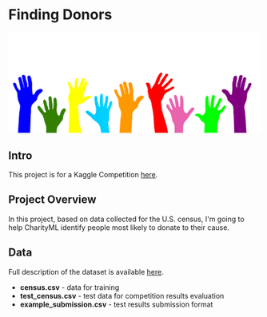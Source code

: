 # Finding Donors

![volunteer](/images/volunteer.png)

## Intro
This project is for a Kaggle Competition [here](https://www.kaggle.com/c/udacity-mlcharity-competition).

## Project Overview
In this project, based on data collected for the U.S. census, I'm going to help CharityML identify people most likely to donate to their cause.

## Data
Full description of the dataset is available [here](https://archive.ics.uci.edu/ml/machine-learning-databases/adult/adult.names).

- **census.csv** - data for training
- **test_census.csv** - test data for competition results evaluation
- **example_submission.csv** - test results submission format
